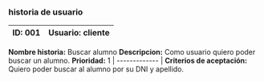 
### historia de usuario

**ID:**  001 | **Usuario:**  cliente                               
| --------- | -------------------------------------------------
**Nombre historia:** Buscar alumno
**Descripcion:** Como usuario quiero poder buscar un alumno.
**Prioridad:** 1
| ------------- |
**Criterios de aceptación:** Quiero poder buscar al alumno por su DNI y apellido.



